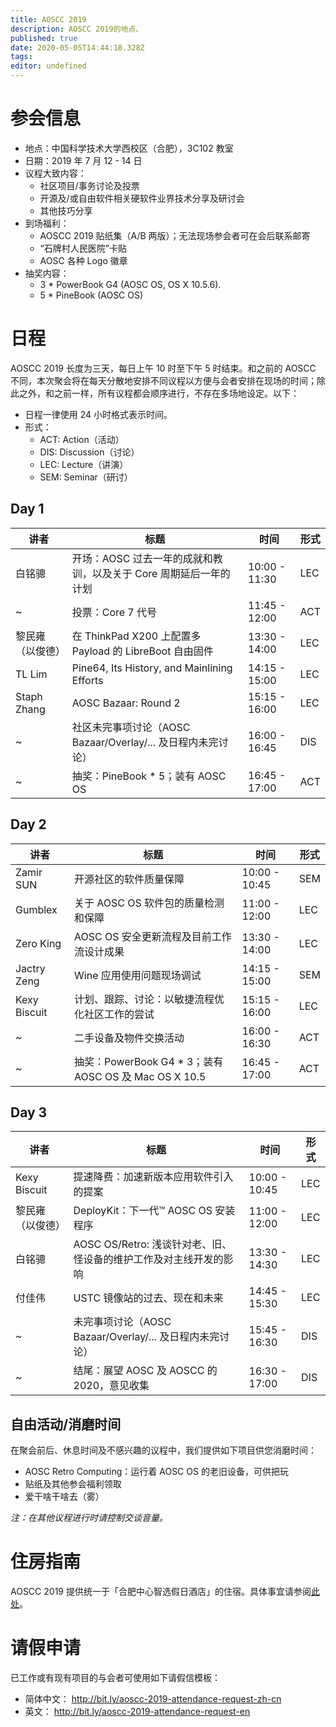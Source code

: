 ```yaml
---
title: AOSCC 2019
description: AOSCC 2019的地点、
published: true
date: 2020-05-05T14:44:18.328Z
tags: 
editor: undefined
---
```


# 参会信息

- 地点：中国科学技术大学西校区（合肥），3C102 教室
- 日期：2019 年 7 月 12 - 14 日
- 议程大致内容：
	- 社区项目/事务讨论及投票
	- 开源及/或自由软件相关硬软件业界技术分享及研讨会
	- 其他技巧分享
- 到场福利：
	- AOSCC 2019 贴纸集（A/B 两版）；无法现场参会者可在会后联系邮寄
	- “石牌村人民医院”卡贴
	- AOSC 各种 Logo 徽章
- 抽奖内容：
	- 3 * PowerBook G4 (AOSC OS, OS X 10.5.6).
	- 5 * PineBook (AOSC OS)

# 日程
AOSCC 2019 长度为三天，每日上午 10 时至下午 5 时结束。和之前的 AOSCC 不同，本次聚会将在每天分散地安排不同议程以方便与会者安排在现场的时间；除此之外，和之前一样，所有议程都会顺序进行，不存在多场地设定。以下：

- 日程一律使用 24 小时格式表示时间。
- 形式：
	- ACT: Action（活动） 
	- DIS: Discussion（讨论）
	- LEC: Lecture（讲演）
	- SEM: Seminar（研讨）

## Day 1

| 讲者 | 标题 | 时间 | 形式 |
|--------|--------|-------|----------|
| 白铭骢 | 开场：AOSC 过去一年的成就和教训，以及关于 Core 周期延后一年的计划 | 10:00 - 11:30 | LEC |
| ~ | 投票：Core 7 代号 | 11:45 - 12:00 | ACT |
| 黎民雍（以俊德） | 在 ThinkPad X200 上配置多 Payload 的 LibreBoot 自由固件 | 13:30 - 14:00 | LEC |
| TL Lim | Pine64, Its History, and Mainlining Efforts | 14:15 - 15:00 | LEC |
| Staph Zhang | AOSC Bazaar: Round 2 | 15:15 - 16:00 | LEC |
| ~ | 社区未完事项讨论（AOSC Bazaar/Overlay/... 及日程内未完讨论）| 16:00 - 16:45 | DIS |
| ~ | 抽奖：PineBook \* 5；装有 AOSC OS | 16:45 - 17:00 | ACT |

## Day 2
| 讲者 | 标题 | 时间 | 形式 |
|--------|--------|-------|----------|
| Zamir SUN | 开源社区的软件质量保障 | 10:00 - 10:45 | SEM |
| Gumblex | 关于 AOSC OS 软件包的质量检测和保障 | 11:00 - 12:00 | LEC |
| Zero King | AOSC OS 安全更新流程及目前工作流设计成果 | 13:30 - 14:00 | LEC |
| Jactry Zeng | Wine 应用使用问题现场调试 | 14:15 - 15:00 | SEM |
| Kexy Biscuit | 计划、跟踪、讨论：以敏捷流程优化社区工作的尝试 | 15:15 - 16:00 | LEC |
| ~ | 二手设备及物件交换活动 | 16:00 - 16:30 | ACT |
| ~ | 抽奖：PowerBook G4 \* 3；装有 AOSC OS 及 Mac OS X 10.5 | 16:45 - 17:00 | ACT |

## Day 3

| 讲者 | 标题 | 时间 | 形式 |
|--------|--------|-------|----------|
| Kexy Biscuit | 提速降费：加速新版本应用软件引入的提案 | 10:00 - 10:45 | LEC |
| 黎民雍（以俊德） | DeployKit：下一代™ AOSC OS  安装程序 | 11:00 - 12:00 | LEC |
| 白铭骢 | AOSC OS/Retro: 浅谈针对老、旧、怪设备的维护工作及对主线开发的影响 | 13:30 - 14:30 | LEC |
| 付佳伟 | USTC 镜像站的过去、现在和未来 | 14:45 - 15:30 | LEC |
| ~ | 未完事项讨论（AOSC Bazaar/Overlay/... 及日程内未完讨论）| 15:45 - 16:30 | DIS |
| ~ | 结尾：展望 AOSC 及 AOSCC 的 2020，意见收集 | 16:30 - 17:00 | DIS |

## 自由活动/消磨时间

在聚会前后、休息时间及不感兴趣的议程中，我们提供如下项目供您消磨时间：

- AOSC Retro Computing：运行着 AOSC OS 的老旧设备，可供把玩
- 贴纸及其他参会福利领取
- 爱干啥干啥去（雾）

*注：在其他议程进行时请控制交谈音量。*
# 住房指南

AOSCC 2019 提供统一于「合肥中心智选假日酒店」的住宿。具体事宜请参阅[此处](/aoscc-2019-hotel)。

# 请假申请

已工作或有现有项目的与会者可使用如下请假信模板：

- 简体中文： http://bit.ly/aoscc-2019-attendance-request-zh-cn
- 英文： http://bit.ly/aoscc-2019-attendance-request-en
